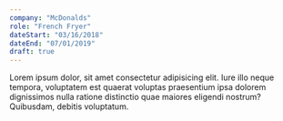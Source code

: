 ```yaml
---
company: "McDonalds"
role: "French Fryer"
dateStart: "03/16/2018"
dateEnd: "07/01/2019"
draft: true
---
```


Lorem ipsum dolor, sit amet consectetur adipisicing elit. Iure illo neque tempora, voluptatem est quaerat voluptas praesentium ipsa dolorem dignissimos nulla ratione distinctio quae maiores eligendi nostrum? Quibusdam, debitis voluptatum.
